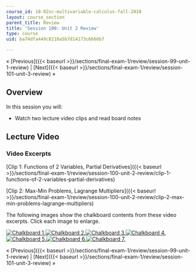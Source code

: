 ```yaml
---
course_id: 18-02sc-multivariable-calculus-fall-2010
layout: course_section
parent_title: Review
title: 'Session 100: Unit 2 Review'
type: course
uid: ba74dfa449c8210a5b7d14173c6666b7

---
```


« [Previous]({{< baseurl >}}/sections/final-exam-1/review/session-99-unit-1-review) | [Next]({{< baseurl >}}/sections/final-exam-1/review/session-101-unit-3-review) »

Overview
--------

In this session you will:

*   Watch two lecture video clips and read board notes

Lecture Video
-------------

### Video Excerpts

[Clip 1: Functions of 2 Variables, Partial Derivatives]({{< baseurl >}}/sections/final-exam-1/review/session-100-unit-2-review/clip-1-functions-of-2-variables-partial-derivatives)

[Clip 2: Max-Min Problems, Lagrange Multipliers]({{< baseurl >}}/sections/final-exam-1/review/session-100-unit-2-review/clip-2-max-min-problems-lagrange-multipliers)

The following images show the chalkboard contents from these video excerpts. Click each image to enlarge.

[![Chalkboard 1.](/coursemedia/18-02sc-multivariable-calculus-fall-2010/9ebb0d86db2a28681964819e722cd535_MIT18_02SC_L34Brds_9a.png)](/coursemedia/18-02sc-multivariable-calculus-fall-2010/be29baa6af19b4e7cdaaf1a8ba13b1dd_MIT18_02SC_L34Brds_9.png "Open in a new window.")[![Chalkboard 2.](/coursemedia/18-02sc-multivariable-calculus-fall-2010/9110ce9d75e8cba02bef3c65d0b00c9a_MIT18_02SC_L34Brds_10a.png)](/coursemedia/18-02sc-multivariable-calculus-fall-2010/8374c1a289906e54e3c02cd82bc98971_MIT18_02SC_L34Brds_10.png "Open in a new window.")[![Chalkboard 3.](/coursemedia/18-02sc-multivariable-calculus-fall-2010/d35aa608bc140d330cc030e1e142f138_MIT18_02SC_L34Brds_11a.png)](/coursemedia/18-02sc-multivariable-calculus-fall-2010/d81562e87bbc3a8b830ef8a1a02aed81_MIT18_02SC_L34Brds_11.png "Open in a new window.")[![Chalkboard 4.](/coursemedia/18-02sc-multivariable-calculus-fall-2010/59ef0d87a76a3148f530097613cbbd50_MIT18_02SC_L34Brds_12a.png)](/coursemedia/18-02sc-multivariable-calculus-fall-2010/3a2bfb1efa967d22049daf7d9f639799_MIT18_02SC_L34Brds_12.png "Open in a new window.")  
[![Chalkboard 5.](/coursemedia/18-02sc-multivariable-calculus-fall-2010/b28fef04fef3f7fe7395a9c9c594fa94_MIT18_02SC_L34Brds_13a.png)](/coursemedia/18-02sc-multivariable-calculus-fall-2010/a9c2132e98996b2b8b09ff10ea3c3024_MIT18_02SC_L34Brds_13.png "Open in a new window.")[![Chalkboard 6.](/coursemedia/18-02sc-multivariable-calculus-fall-2010/a6e0091f9c6a5cc2fc4632001543e66c_MIT18_02SC_L34Brds_14a.png)](/coursemedia/18-02sc-multivariable-calculus-fall-2010/91fafb365197a222ba34b9cca3d39fff_MIT18_02SC_L34Brds_14.png "Open in a new window.")[![Chalkboard 7.](/coursemedia/18-02sc-multivariable-calculus-fall-2010/1d877db170e4db59828b0a7a8ac949c2_MIT18_02SC_L34Brds_15a.png)](/coursemedia/18-02sc-multivariable-calculus-fall-2010/a8e721b8f149b59062092117c60d4449_MIT18_02SC_L34Brds_15.png "Open in a new window.")

« [Previous]({{< baseurl >}}/sections/final-exam-1/review/session-99-unit-1-review) | [Next]({{< baseurl >}}/sections/final-exam-1/review/session-101-unit-3-review) »